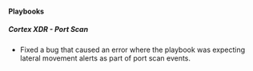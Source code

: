 
#### Playbooks
##### Cortex XDR - Port Scan
- Fixed a bug that caused an error where the playbook was expecting lateral movement alerts as part of port scan events.
